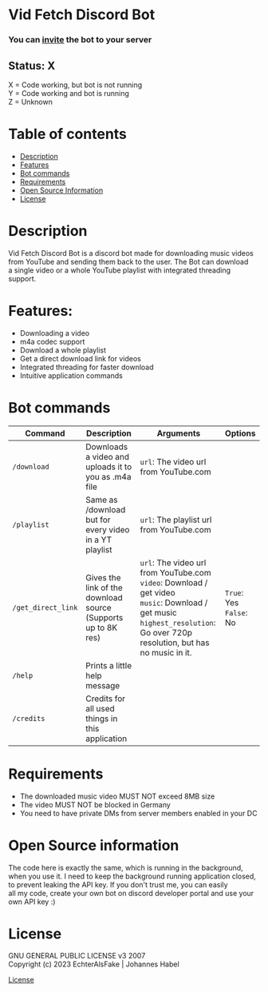 # Vid Fetch Discord Bot

### You can [invite](https://discord.com/oauth2/authorize?client_id=1093631510428516434&permissions=2147486720&scope=bot) the bot to your server

## Status: X

X = Code working, but bot is not running
<br>Y = Code working and bot is running
<br>Z = Unknown

# Table of contents
- [Description](#description)
- [Features](#features)
- [Bot commands](#application-commands)
- [Requirements](#requirements)
- [Open Source Information](#open-source-information)
- [License](#license)

# Description

Vid Fetch Discord Bot is a discord bot made for
downloading music videos
<br> from YouTube and sending them back to the user. The Bot can download
<br> a single video or a whole YouTube playlist with integrated threading support.

# Features:

- Downloading a video
- m4a codec support
- Download a whole playlist
- Get a direct download link for videos
- Integrated threading for faster download
- Intuitive application commands

# Bot commands

| Command          | Description                                                   | Arguments                                                                                                                                                                              | Options       |
|------------------|---------------------------------------------------------------|----------------------------------------------------------------------------------------------------------------------------------------------------------------------------------------|---------------|
| `/download`      | Downloads a video and uploads it to you as .m4a file          | `url`: The video url from YouTube.com                                                                                                                                                  | |
| `/playlist`      | Same as /download but for every video in a YT playlist        | `url`: The playlist url from YouTube.com                                                                                                                                               |  |
| `/get_direct_link` | Gives the link of the download source (Supports up to 8K res) | `url`: The video url from YouTube.com <br> `video`: Download / get video <br>`music`: Download / get music  <br>`highest_resolution`: Go over 720p resolution, but has no music in it. | `True`: Yes<br>`False`: No |
| `/help`          | Prints a little help message                                  |                                                                                                                                                                                        |               |
| `/credits`       | Credits for all used things in this application               |                                                                                                                                                                                        |               |

# Requirements

- The downloaded music video MUST NOT exceed 8MB size
- The video MUST NOT be blocked in Germany
- You need to have private DMs from server members enabled in your DC

# Open Source information

The code here is exactly the same, which is running in the background,
<br>when you use it. 
I need to keep the background running application closed,
<br>to prevent leaking the API key.
If you don't trust me, you can easily
<br> all my code, create your own bot on discord developer portal and use your
<br>own API key :) 

# License

GNU GENERAL PUBLIC LICENSE v3 2007
<br>Copyright (c) 2023 EchterAlsFake | Johannes Habel

[License](https://www.gnu.org/licenses/gpl-3.0.en.html)
